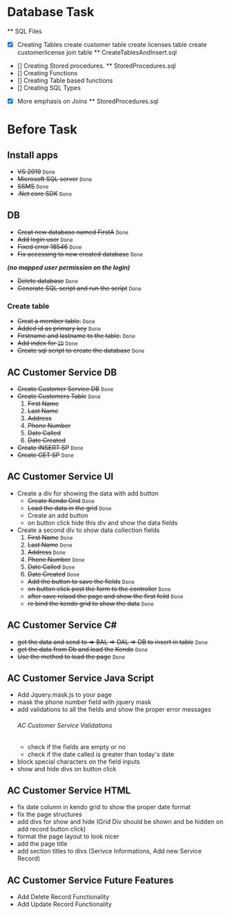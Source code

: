 # Database Task
** SQL Files
- [x] Creating Tables
create customer table
create licenses table
create customerlicense join table
** CreateTablesAndInsert.sql
- [] Creating Stored procedures.
** StoredProcedures.sql
- [] Creating Functions
- [] Creating Table based functions
- [] Creating SQL Types
- [x] More emphasis on Joins 
** StoredProcedures.sql

# Before Task
## Install apps

- ~~VS 2019~~ `Done`
- ~~Microsoft SQL server~~ `Done`
- ~~SSMS~~ `Done` 
- ~~.Net core SDK~~ `Done`

## DB

- ~~Creat new database named FirstA~~ `Done`
- ~~Add login user~~ `Done`
- ~~Fixed error 18546~~ `Done`
- ~~Fix accessing to new created database~~ `Done`

***(no mapped user permission on the login)***

- ~~Delete database~~ `Done`
- ~~Generate SQL script and run the script~~ `Done`

### Create table

- ~~Creat a member table.~~ `Done`
- ~~Added id as primary key~~ `Done` 
- ~~Firstname and lastname to the table.~~ `Done`
- ~~Add index for `ID`~~ `Done`
- ~~Create sql script to create the database~~ `Done`

## AC Customer Service DB
 - ~~Create Customer Service DB~~ `Done`
 - ~~Create Customers Table~~ `Done`
   1. ~~First Name~~
   2. ~~Last Name~~
   3. ~~Address~~
   4. ~~Phone Number~~
   5. ~~Date Called~~
   6. ~~Date Created~~
 - ~~Create INSERT SP~~ `Done`
 - ~~Create GET SP~~ `Done`
 ## AC Customer Service UI
 - Create a div for showing the data with add button
   - ~~Create Kendo Grid~~ `Done`
   - ~~Load the data in the grid~~ `Done`
   - Create an add button 
   - on button click hide this div and show the data fields 
 - Create a second div to show data collection fields
   1. ~~First Name~~ `Done`
   2. ~~Last Name~~ `Done`
   3. ~~Address~~ `Done`
   4. ~~Phone Number~~ `Done`
   5. ~~Date Called~~ `Done`
   6. ~~Date Created~~ `Done`
    - ~~Add the button to save the fields~~ `Done`
    - ~~on button click post the form to the controller~~ `Done`
    - ~~after save relaod the page and show the first feild~~ `Done`
    - ~~re bind the kendo grid to show the data~~ `Done`
 ## AC Customer Service C#
 - ~~get the data and send to => BAL => DAL => DB to insert in table~~ `Done`
 - ~~get the data from Db and load the Kendo~~ `Done`
 - ~~Use the method to load the page~~ `Done`

## AC Customer Service Java Script
- Add Jquery.mask.js to your page
- mask the phone number field with jquery mask
- add validations to all the fields and show the proper error messages
  ###### AC Customer Service Validations
  - check if the fields are empty or no
  - check if the date called is greater than today's date
- block special characters on the field inputs
- show and hide divs on button click

## AC Customer Service HTML
- fix date column in kendo grid to show the proper date format
- fix the page structures
- add divs for show and hide (Grid Div should be shown and be hidden on add record button click)
- format the page layout to look nicer
- add the page title
- add section titles to divs (Serivce Informations, Add new Service Record)

## AC Customer Service Future Features
- Add Delete Record Functionality
- Add Update Record Functionality
    
